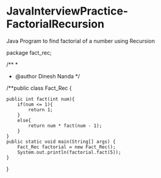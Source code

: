 # JavaInterviewPractice-FactorialRecursion
Java Program to find factorial of a number using Recursion

package fact_rec;

/**
 *
 * @author  Dinesh Nanda
 */
 
/**public class Fact_Rec {
    
    public int fact(int num){
        if(num <= 1){
            return 1;
        }
        else{
            return num * fact(num - 1);
        }
    }
    public static void main(String[] args) {
        Fact_Rec factorial = new Fact_Rec();
        System.out.println(factorial.fact(5));
    }
    
}
